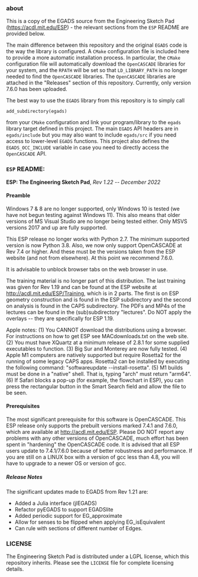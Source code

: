 ### **about**

This is a copy of the EGADS source from the Engineering Sketch Pad (https://acdl.mit.edu/ESP) - the relevant sections from the `ESP` README are provided below.

The main difference between this repository and the original `EGADS` code is the way the library is configured. A `CMake` configuration file is included here to provide a more automatic installation process.
In particular, the `CMake` configuration file will automatically download the `OpenCASCADE` libraries for your system, and the `RPATH` will be set so that `LD_LIBRARY_PATH` is no longer needed to find the `OpenCASCADE` libraries. The `OpenCASCADE` libraries are attached in the "Releases" section of this repository. Currently, only version 7.6.0 has been uploaded.

The best way to use the `EGADS` library from this repository is to simply call

```
add_subdirectory(egads)
```

from your `CMake` configuration and link your program/library to the `egads` library target defined in this project. The main `EGADS` API headers are in `egads/include` but you may also want to include `egads/src` if you need access to lower-level `EGADS` functions. This project also defines the `EGADS_OCC_INCLUDE` variable in case you need to directly access the `OpenCASCADE` API.

### `ESP` README:

**ESP: The Engineering Sketch Pad**, _Rev 1.22 -- December 2022_

#### Preamble

Windows 7 & 8 are no longer supported, only Windows 10 is tested (we have
not begun testing against Windows 11). This also means that older versions
of MS Visual Studio are no longer being tested either. Only MSVS versions
2017 and up are fully supported.

This ESP release no longer works with Python 2.7. The minimum supported
version is now Python 3.8. Also, we now only support OpenCASCADE at Rev
7.4 or higher. And these must be the versions taken from the ESP website
(and not from elsewhere). At this point we recommend 7.6.0.

It is advisable to unblock browser tabs on the web browser in use.

The training material is no longer part of this distribution. The last
training was given for Rev 1.19 and can be found at the ESP website at
http://acdl.mit.edu/ESP/Training, which is in 2 parts. The first is on
ESP geometry construction and is found in the ESP subdirectory and the
second on analysis is found in the CAPS subdirectory. The PDFs and MP4s
of the lectures can be found in the (sub)subdirectory "lectures".
Do NOT apply the overlays -- they are specifically for ESP 1.19.

Apple notes:
(1) You CANNOT download the distributions using a browser. For instructions
on how to get ESP see MACdownloads.txt on the web site.
(2) You must have XQuartz at a minimum release of 2.8.1 for some supplied
executables to function.
(3) Big Sur and Monterey are now fully tested.
(4) Apple M1 computers are natively supported but require Rosetta2 for the
running of some legacy CAPS apps. Rosetta2 can be installed by
executing the following command: "softwareupdate --install-rosetta".
(5) M1 builds must be done in a "native" shell. That is, typing "arch"
must return "arm64".
(6) If Safari blocks a pop-up (for example, the flowchart in ESP),
you can press the rectangular button in the Smart Search field
and allow the file to be seen.

#### Prerequisites

The most significant prerequisite for this software is OpenCASCADE.
This ESP release only supports the prebuilt versions marked 7.4.1
and 7.6.0, which are available at http://acdl.mit.edu/ESP. Please DO
NOT report any problems with any other versions of OpenCASCADE, much
effort has been spent in "hardening" the OpenCASCADE code. It is advised
that all ESP users update to 7.4.1/7.6.0 because of better robustness and
performance. If you are still on a LINUX box with a version of gcc less
than 4.8, you will have to upgrade to a newer OS or version of gcc.

##### Release Notes

The significant updates made to EGADS from Rev 1.21 are:

- Added a Julia interface (jlEGADS)
- Refactor pyEGADS to support EGADSlite
- Added periodic support for EG_approximate
- Allow for senses to be flipped when applying EG_isEquivalent
- Can rule with sections of different number of Edges.

### **LICENSE**

The Engineering Sketch Pad is distributed under a LGPL license, which this repository inherits.
Please see the `LICENSE` file for complete licensing details.
